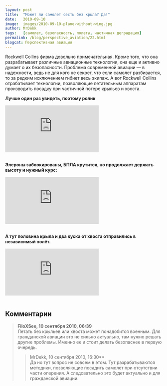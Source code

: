 ```yaml
---
layout: post
title:  "Может ли самолет сесть без крыла? Да!"
date:   2010-09-10
image:  images/2010-09-10-plane-without-wing.jpg
author: MrDekk
tags:   [самолет, безопасность, полеты, частичная деградация]
permalink: /blog/perspective_aviation/22.html
blogcat: Перспективная авиация
---
```


Rockwell Collins фирма довольно примечательная. Кроме того, что она разрабатывает различные авиационные технологии, она еще и активно думает о их безопасности. Проблема современной авиации — в надежности, ведь не для кого не секрет, что если самолет разбивается, то за редким исключением гибнет весь экипаж. А вот Rockwell Collins отрабатывает технологии, позволяющие летательным аппаратам производить посадку при частичной потере крыльев и хвоста.

**Лучше один раз увидеть, поэтому ролик**

<iframe src="https://www.youtube.com/embed/xN9f9ycWkOY" frameborder="0" allowfullscreen></iframe><br /><br />


**Элероны заблокированы, БПЛА крутится, но продолжает держать высоту и нужный курс:**

<iframe src="https://www.youtube.com/embed/yaUoZsS5roI" frameborder="0" allowfullscreen></iframe><br /><br />


**А тут половина крыла и два куска от хвоста отправились в независимый полёт.**

<iframe src="https://www.youtube.com/embed/PTMpq_8SSCI" frameborder="0" allowfullscreen></iframe><br /><br />


## Комментарии

> **FiloXSee, 10 сентября 2010, 06:39**  
> Летать без крыльев или хвоста может понадобится военным. Для гражданской авиации это не сильно актуально, там нужно решать другие проблемы. Именно ее и стоит делать безопаснее в первую очередь.
>> MrDekk, 10 сентября 2010, 16:30**  
>> Да но тут вопрос не совсем в этом. Тут разрабатываются методики, позволяющие посадить самолет при отсутствии части оперения. А следовательно это будет актуально и для гражданской авиации.

